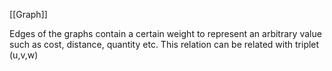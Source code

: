 [[Graph]]

Edges of the graphs contain a certain weight to represent an arbitrary value such as cost, distance, quantity etc.
This relation can be related with triplet (u,v,w)
